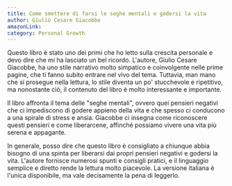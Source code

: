 ```yaml
---
title: Come smettere di farsi le seghe mentali e godersi la vita
author: Giulio Cesare Giacobbe
amazonLink:
category: Personal Growth
---
```


Questo libro è stato uno dei primi che ho letto sulla crescita personale e devo dire che mi ha lasciato un bel ricordo. L'autore, Giulio Cesare Giacobbe, ha uno stile narrativo molto simpatico e coinvolgente nelle prime pagine, che ti fanno subito entrare nel vivo del tema. Tuttavia, man mano che si prosegue nella lettura, lo stile diventa un po' stucchevole e ripetitivo, ma nonostante ciò, il contenuto del libro è molto interessante e importante.

Il libro affronta il tema delle "seghe mentali", ovvero quei pensieri negativi che ci impediscono di godere appieno della vita e che spesso ci conducono a una spirale di stress e ansia. Giacobbe ci insegna come riconoscere questi pensieri e come liberarcene, affinché possiamo vivere una vita più serena e appagante.

In generale, posso dire che questo libro è consigliato a chiunque abbia bisogno di una spinta per liberarsi dai propri pensieri negativi e godersi la vita. L'autore fornisce numerosi spunti e consigli pratici, e il linguaggio semplice e diretto rende la lettura molto piacevole. La versione italiana è l'unica disponibile, ma vale decisamente la pena di leggerlo.
